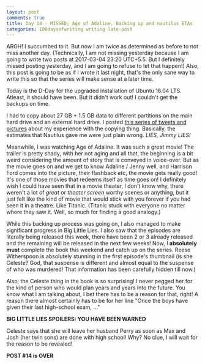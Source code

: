 ```yaml
---
layout: post
comments: true
title: Day 14 - MISSED; Age of Adaline, Backing up and nautilus ETAs
categories: 100daysofwriting writing late-post
---
```


ARGH! I succumbed to it. But now I am twice as determined as before to not miss
another day. (Technically, I am not missing yesterday because I am going to
write two posts at 2017-03-04 23:20 UTC+5.5. But I definitely missed posting
yesterday, and I am going to refuse to let that happen!) Also, this post is
going to be as if I wrote it last night, that's the only sane way to write this
so that the series will make sense at a later time.

Today is the D-Day for the upgraded installation of Ubuntu 16.04 LTS. Atleast,
it should have been. But it didn't work out! I couldn't get the backups on time.

I had to copy about 27 GB + 1.5 GB data to different partitions on the main hard
drive and an external hard drive. I posted [this series of tweets and
pictures](https://twitter.com/_icyflame/status/837702801178271745) 
about my experience with the copying thing. Basically, the estimates
that Nautilus gave me were just plain wrong. _LIES, Jimmy LIES!_

Meanwhile, I was watching Age of Adaline. It was such a great movie! The trailer
is pretty shady, with her not aging and all that, the beginning is a bit weird
considering the amount of story that is conveyed in voice-over. But as the movie
goes on and we get to know Adaline / Jenny well, and Harrison Ford comes into
the picture, their flashback etc, the movie gets really good! It's one of those
movies that redeems itself as time goes on! I definitely wish I could have seen
that in a movie theater, I don't know why, there weren't a lot of _great_ or
_theater screen_ worthy scenes or anything, but it just felt like the kind of
movie that would stick with you forever if you had seen it in a theatre. Like
Titanic. (Titanic stuck with everyone no matter where they saw it. Well, so much
for finding a good analogy.)

While this backing up process was going on, I also managed to make significant
progress in Big Little Lies. I also saw that the episodes are literally being
released this week, there have been 2 or 3 already released and the remaining
will be released in the next few weeks! Now, I **absolutely must** complete the
book this weekend and catch up on the series. Reese Witherspoon is absolutely
stunning in the first episode's thumbnail (is she Celeste? God, that suspense is
different and almost equal to the suspense of who was murdered! That information
has been carefully hidden till now.)

Also, the Celeste thing in the book is so surprising! I never pegged her for the
kind of person who would plan years and years into the future. You know what I
am talking about, I bet there has to be a reason for that, right! A reason there
almost certainly has to be for her line "Once the boys have given their last
high-school exam, ..."

**BIG LITTLE LIES SPOILERS: YOU HAVE BEEN WARNED**


Celeste says that she will leave her husband Perry as soon as Max and Josh (her
twin sons) are done with high school! Why? No clue, I will wait for the reason
to be revealed!

**POST #14 is OVER**
